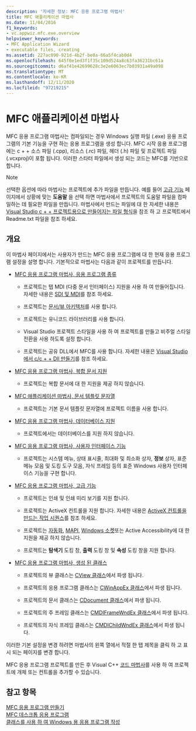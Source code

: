 ```yaml
---
description: '자세한 정보: MFC 응용 프로그램 마법사'
title: MFC 애플리케이션 마법사
ms.date: 11/04/2016
f1_keywords:
- vc.appwiz.mfc.exe.overview
helpviewer_keywords:
- MFC Application Wizard
- executable files, creating
ms.assetid: 227ac090-921d-4b2f-be0a-66a5f4cab0d4
ms.openlocfilehash: 645f0e1ed3f1f35c109d524a8c63fa36231bc61a
ms.sourcegitcommit: d6af41e42699628c3e2e6063ec7b03931a49a098
ms.translationtype: MT
ms.contentlocale: ko-KR
ms.lasthandoff: 12/11/2020
ms.locfileid: "97219215"
---
```

# <a name="mfc-application-wizard"></a>MFC 애플리케이션 마법사

MFC 응용 프로그램 마법사는 컴파일되는 경우 Windows 실행 파일 (.exe) 응용 프로그램의 기본 기능을 구현 하는 응용 프로그램을 생성 합니다. MFC 시작 응용 프로그램에는 c + + 소스 파일 (.cpp), 리소스 (.rc) 파일, 헤더 (.h) 파일 및 프로젝트 파일 (.vcxproj)이 포함 됩니다. 이러한 스타터 파일에서 생성 되는 코드는 MFC를 기반으로 합니다.

> [!NOTE]
> 선택한 옵션에 따라 마법사는 프로젝트에 추가 파일을 만듭니다. 예를 들어 [고급 기능](../../mfc/reference/advanced-features-mfc-application-wizard.md) 페이지에서 상황에 맞는 **도움말** 을 선택 하면 마법사에서 프로젝트의 도움말 파일을 컴파일하는 데 필요한 파일을 만듭니다. 마법사에서 만드는 파일에 대 한 자세한 내용은 [Visual Studio c + + 프로젝트용으로 만들어지는 파일 형식](../../build/reference/file-types-created-for-visual-cpp-projects.md)을 참조 하 고 프로젝트에서 Readme.txt 파일을 참조 하세요.

## <a name="overview"></a>개요

이 마법사 페이지에서는 사용자가 만드는 MFC 응용 프로그램에 대 한 현재 응용 프로그램 설정을 설명 합니다. 기본적으로 마법사는 다음과 같이 프로젝트를 만듭니다.

- [MFC 응용 프로그램 마법사, 응용 프로그램 종류](../../mfc/reference/application-type-mfc-application-wizard.md)

  - 프로젝트는 탭 MDI (다중 문서 인터페이스) 지원을 사용 하 여 만들어집니다. 자세한 내용은 [SDI 및 MDI](../../mfc/sdi-and-mdi.md)를 참조 하세요.

  - 프로젝트는 [문서/뷰 아키텍처](../../mfc/document-view-architecture.md)를 사용 합니다.

  - 프로젝트는 유니코드 라이브러리를 사용 합니다.

  - Visual Studio 프로젝트 스타일을 사용 하 여 프로젝트를 만들고 비주얼 스타일 전환을 사용 하도록 설정 합니다.

  - 프로젝트는 공유 DLL에서 MFC를 사용 합니다. 자세한 내용은 [Visual Studio에서 c/c + + Dll 만들기](../../build/dlls-in-visual-cpp.md)를 참조 하세요.

- [MFC 응용 프로그램 마법사, 복합 문서 지원](../../mfc/reference/compound-document-support-mfc-application-wizard.md)

  - 프로젝트는 복합 문서에 대 한 지원을 제공 하지 않습니다.

- [MFC 애플리케이션 마법사, 문서 템플릿 문자열](../../mfc/reference/document-template-strings-mfc-application-wizard.md)

  - 프로젝트는 기본 문서 템플릿 문자열에 프로젝트 이름을 사용 합니다.

- [MFC 응용 프로그램 마법사, 데이터베이스 지원](../../mfc/reference/database-support-mfc-application-wizard.md)

  - 프로젝트에서는 데이터베이스를 지원 하지 않습니다.

- [MFC 응용 프로그램 마법사, 사용자 인터페이스 기능](../../mfc/reference/user-interface-features-mfc-application-wizard.md)

  - 프로젝트는 시스템 메뉴, 상태 표시줄, 최대화 및 최소화 상자, **정보** 상자, 표준 메뉴 모음 및 도킹 도구 모음, 자식 프레임 등의 표준 Windows 사용자 인터페이스 기능을 구현 합니다.

- [MFC 응용 프로그램 마법사, 고급 기능](../../mfc/reference/advanced-features-mfc-application-wizard.md)

  - 프로젝트는 인쇄 및 인쇄 미리 보기를 지원 합니다.

  - 프로젝트는 ActiveX 컨트롤을 지원 합니다. 자세한 내용은 [ActiveX 컨트롤을 만드는 작업 시퀀스](../../mfc/sequence-of-operations-for-creating-activex-controls.md)를 참조 하세요.

  - 프로젝트는 [자동화](../../mfc/automation.md), [MAPI](../../mfc/mapi-support-in-mfc.md), [Windows 소켓](../../mfc/windows-sockets-in-mfc.md)또는 Active Accessibility에 대 한 지원을 제공 하지 않습니다.

  - 프로젝트는 **탐색기** 도킹 창, **출력** 도킹 창 및 **속성** 도킹 창을 지원 합니다.

- [MFC 응용 프로그램 마법사, 생성 된 클래스](../../mfc/reference/generated-classes-mfc-application-wizard.md)

  - 프로젝트의 뷰 클래스는 [CView 클래스](../../mfc/reference/cview-class.md)에서 파생 됩니다.

  - 프로젝트의 응용 프로그램 클래스는 [CWinAppEx 클래스](../../mfc/reference/cwinappex-class.md)에서 파생 됩니다.

  - 프로젝트의 문서 클래스는 [CDocument 클래스](../../mfc/reference/cdocument-class.md)에서 파생 됩니다.

  - 프로젝트의 주 프레임 클래스는 [CMDIFrameWndEx 클래스](../../mfc/reference/cmdiframewndex-class.md)에서 파생 됩니다.

  - 프로젝트의 자식 프레임 클래스는 [CMDIChildWndEx 클래스](../../mfc/reference/cmdichildwndex-class.md)에서 파생 됩니다.

이러한 기본 설정을 변경 하려면 마법사의 왼쪽 열에서 적절 한 탭 제목을 클릭 하 고 표시 되는 페이지를 변경 합니다.

MFC 응용 프로그램 프로젝트를 만든 후 Visual C++ [코드 마법사](../../ide/adding-functionality-with-code-wizards-cpp.md)를 사용 하 여 프로젝트에 개체 또는 컨트롤을 추가할 수 있습니다.

## <a name="see-also"></a>참고 항목

[MFC 응용 프로그램 만들기](../../mfc/reference/creating-an-mfc-application.md)<br/>
[MFC 데스크톱 응용 프로그램](../../mfc/mfc-desktop-applications.md)<br/>
[클래스를 사용 하 여 Windows 용 응용 프로그램 작성](../../mfc/using-the-classes-to-write-applications-for-windows.md)
